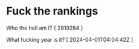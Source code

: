# Fuck the rankings

Who the hell am I?
{ 2819284 }

What fucking year is it?
[ 2024-04-01T04:04:42Z ]
